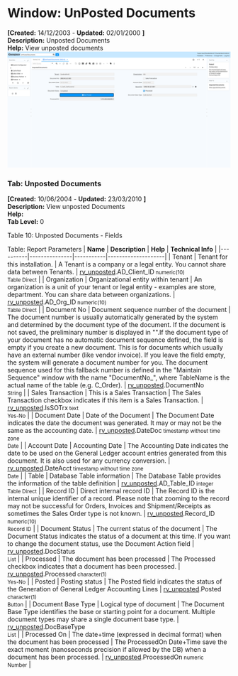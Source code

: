 # Window: UnPosted Documents

**[Created:** 14/12/2003 - **Updated:** 02/01/2000 **]**  
**Description:** Unposted Documents  
**Help:** View unposted documents  
![](/img/docs/manual/UnPostedDocuments-Window_iDempiere_v12.0.0.png)

### Tab: Unposted Documents

**[Created:** 10/06/2004 - **Updated:** 23/03/2010 **]**   
**Description:** View unposted Documents  
**Help:**   
**Tab Level:** 0

Table 10: Unposted Documents - Fields 

Table: Report Parameters
| **Name** | **Description** | **Help** | **Technical Info** |
|----------|---------------|-----------|--------------------|
| Tenant | Tenant for this installation. | A Tenant is a company or a legal entity. You cannot share data between Tenants. | [rv_unposted](https://idempiere-schemaspy.muriloht.com/adempiere/tables/rv_unposted.html).AD_Client_ID<small> numeric(10) <br/> Table Direct</small> | 
| Organization | Organizational entity within tenant | An organization is a unit of your tenant or legal entity - examples are store, department. You can share data between organizations. | [rv_unposted](https://idempiere-schemaspy.muriloht.com/adempiere/tables/rv_unposted.html).AD_Org_ID<small> numeric(10) <br/> Table Direct</small> | 
| Document No | Document sequence number of the document | The document number is usually automatically generated by the system and determined by the document type of the document. If the document is not saved, the preliminary number is displayed in &quot;&quot;.If the document type of your document has no automatic document sequence defined, the field is empty if you create a new document. This is for documents which usually have an external number (like vendor invoice).  If you leave the field empty, the system will generate a document number for you. The document sequence used for this fallback number is defined in the &quot;Maintain Sequence&quot; window with the name &quot;DocumentNo_&quot;, where TableName is the actual name of the table (e.g. C_Order). | [rv_unposted](https://idempiere-schemaspy.muriloht.com/adempiere/tables/rv_unposted.html).DocumentNo<small>  <br/> String</small> | 
| Sales Transaction | This is a Sales Transaction | The Sales Transaction checkbox indicates if this item is a Sales Transaction. | [rv_unposted](https://idempiere-schemaspy.muriloht.com/adempiere/tables/rv_unposted.html).IsSOTrx<small> text <br/> Yes-No</small> | 
| Document Date | Date of the Document | The Document Date indicates the date the document was generated.  It may or may not be the same as the accounting date. | [rv_unposted](https://idempiere-schemaspy.muriloht.com/adempiere/tables/rv_unposted.html).DateDoc<small> timestamp without time zone <br/> Date</small> | 
| Account Date | Accounting Date | The Accounting Date indicates the date to be used on the General Ledger account entries generated from this document. It is also used for any currency conversion. | [rv_unposted](https://idempiere-schemaspy.muriloht.com/adempiere/tables/rv_unposted.html).DateAcct<small> timestamp without time zone <br/> Date</small> | 
| Table | Database Table information | The Database Table provides the information of the table definition | [rv_unposted](https://idempiere-schemaspy.muriloht.com/adempiere/tables/rv_unposted.html).AD_Table_ID<small> integer <br/> Table Direct</small> | 
| Record ID | Direct internal record ID | The Record ID is the internal unique identifier of a record. Please note that zooming to the record may not be successful for Orders, Invoices and Shipment/Receipts as sometimes the Sales Order type is not known. | [rv_unposted](https://idempiere-schemaspy.muriloht.com/adempiere/tables/rv_unposted.html).Record_ID<small> numeric(10) <br/> Record ID</small> | 
| Document Status | The current status of the document | The Document Status indicates the status of a document at this time.  If you want to change the document status, use the Document Action field | [rv_unposted](https://idempiere-schemaspy.muriloht.com/adempiere/tables/rv_unposted.html).DocStatus<small>  <br/> List</small> | 
| Processed | The document has been processed | The Processed checkbox indicates that a document has been processed. | [rv_unposted](https://idempiere-schemaspy.muriloht.com/adempiere/tables/rv_unposted.html).Processed<small> character(1) <br/> Yes-No</small> | 
| Posted | Posting status | The Posted field indicates the status of the Generation of General Ledger Accounting Lines | [rv_unposted](https://idempiere-schemaspy.muriloht.com/adempiere/tables/rv_unposted.html).Posted<small> character(1) <br/> Button</small> | 
| Document Base Type | Logical type of document | The Document Base Type identifies the base or starting point for a document.  Multiple document types may share a single document base type. | [rv_unposted](https://idempiere-schemaspy.muriloht.com/adempiere/tables/rv_unposted.html).DocBaseType<small>  <br/> List</small> | 
| Processed On | The date+time (expressed in decimal format) when the document has been processed | The ProcessedOn Date+Time save the exact moment (nanoseconds precision if allowed by the DB) when a document has been processed. | [rv_unposted](https://idempiere-schemaspy.muriloht.com/adempiere/tables/rv_unposted.html).ProcessedOn<small> numeric <br/> Number</small> | 



